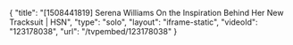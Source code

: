 {
    "title": "[1508441819] Serena Williams On the Inspiration Behind Her New Tracksuit | HSN",
    "type": "solo",
    "layout": "iframe-static",
    "videoId": "123178038",
    "url": "\/tvpembed\/123178038"
}